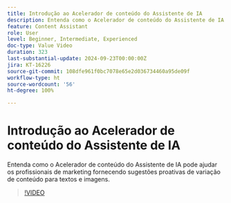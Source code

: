 ```yaml
---
title: Introdução ao Acelerador de conteúdo do Assistente de IA
description: Entenda como o Acelerador de conteúdo do Assistente de IA pode ajudar os profissionais de marketing fornecendo sugestões proativas de variação de conteúdo para textos e imagens.
feature: Content Assistant
role: User
level: Beginner, Intermediate, Experienced
doc-type: Value Video
duration: 323
last-substantial-update: 2024-09-23T00:00:00Z
jira: KT-16226
source-git-commit: 108dfe961f0bc7078e65e2d036734460a95de09f
workflow-type: ht
source-wordcount: '56'
ht-degree: 100%

---
```



# Introdução ao Acelerador de conteúdo do Assistente de IA

Entenda como o Acelerador de conteúdo do Assistente de IA pode ajudar os profissionais de marketing fornecendo sugestões proativas de variação de conteúdo para textos e imagens.

>[!VIDEO](https://video.tv.adobe.com/v/3434635/?learn=on)
